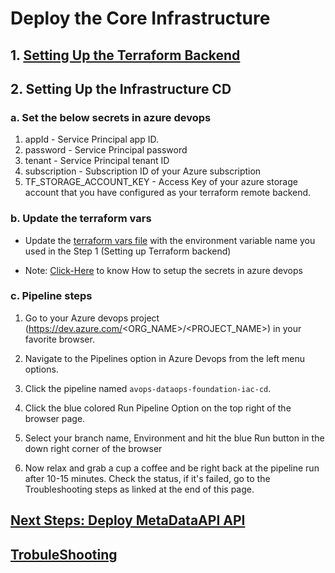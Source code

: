 # Deploy the Core Infrastructure

## 1. [Setting Up the Terraform Backend](../../../core-infrastructure/terraform/root/README.md)

## 2. Setting Up the Infrastructure CD

### a. Set the below secrets in azure devops
1. appId - Service Principal app ID.
2. password - Service Principal password
3. tenant - Service Principal tenant ID
4. subscription - Subscription ID of your Azure subscription
5. TF_STORAGE_ACCOUNT_KEY - Access Key of your azure storage account that you have configured as your terraform remote backend.

### b. Update the terraform vars
* Update the [terraform vars file](../../../core-infrastructure/terraform/root/terraform.tfvars) with the environment variable name you used in the Step 1 (Setting up Terraform backend)

* Note: [Click-Here](https://learn.microsoft.com/en-us/azure/devops/pipelines/process/set-secret-variables?view=azure-devops&tabs=yaml%2Cbash) to know How to setup the secrets in azure devops

### c. Pipeline steps

1. Go to your Azure devops project (https://dev.azure.com/<ORG_NAME>/<PROJECT_NAME>) in your favorite browser.

2. Navigate to the Pipelines option in Azure Devops from the left menu options.

3. Click the pipeline named `avops-dataops-foundation-iac-cd`.

4. Click the blue colored Run Pipeline Option on the top right of the browser page.

5. Select your branch name, Environment and hit the blue Run button in the down right corner of the browser

6. Now relax and grab a cup a coffee and be right back at the pipeline run after 10-15 minutes. Check the status, if it's failed, go to the Troubleshooting steps as linked at the end of this page.

## [Next Steps: Deploy MetaDataAPI API](../MetaDataAPI/MetaDataAPIDeploy.md)

## [TrobuleShooting](TroubleShooting.md)